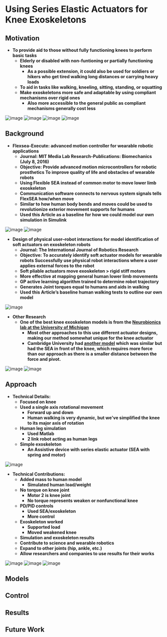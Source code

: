 # Using Series Elastic Actuators for Knee Exoskeletons
## Motivation
- **To provide aid to those without fully functioning knees to perform basic tasks**
  - **Elderly or disabled with non-funtioning or partially functioning knees**
    - **As a possible extension, it could also be used for soldiers or hikers who get tired walking long distances or carrying heavy loads**
  - **To aid in tasks like walking, kneeling, sitting, standing, or squatting**
  - **Make exoskeletons more safe and adaptable by using compliant mechanisms over rigid ones**
    - **Also more accessible to the general public as compliant mechanisms generally cost less**
    
![image](https://github.com/chinmaydr/USCRoboticsControlExoskeleton2024/assets/68085673/0915ed6b-0bae-4145-8f19-95a4d10a421a)
![image](https://github.com/chinmaydr/USCRoboticsControlExoskeleton2024/assets/68085673/b79d4419-b2a7-4ff6-bd51-6f9ccfecaecb)
![image](https://github.com/chinmaydr/USCRoboticsControlExoskeleton2024/assets/68085673/cf899156-850e-4936-a44a-c9f3f438120a)
![image](https://github.com/chinmaydr/USCRoboticsControlExoskeleton2024/assets/68085673/7d48c660-527e-4dbc-adb0-b2764a51f379)

## Background
- **Flexsea-Execute: advanced motion controller for wearable robotic applications**
  - **Journal: MIT Media Lab Research-Publications: Biomechanics (July 8, 2016)**
  - **Objective: Provide advanced motion microcontrollers for robotic prosthetics To improve quality of life and obstacles of wearable robots**
  - **Using Flexible SEA instead of common motor to move lower limb exoskeleton**
  - **Communication software connects to nervous system signals tells FlexSEA how/when move**
  - **Similar to how human body bends and moves could be used to revolutionize exterior movement supports for humans**
  - **Used this Article as a baseline for how we could model our own simulation in Simulink**

![image](https://github.com/chinmaydr/USCRoboticsControlExoskeleton2024/assets/68085673/38e27264-8f81-4a6a-9ae5-c9a89449d337)
![image](https://github.com/chinmaydr/USCRoboticsControlExoskeleton2024/assets/68085673/fcc82fe2-6f39-4431-9a18-2a8f4ae26189)

- **Design of physical user–robot interactions for model identification of soft actuators on exoskeleton robots**
  - **Journal: The International Journal of Robotics Research**
  - **Objective: To accurately identify soft actuator models for wearable robots Successfully use physical robot interactions where a user applies external forces to the robot**
  - **Soft pliable actuators move exoskeleton > rigid stiff motors**
  - **More effective at mapping general human lower limb movements**
  - **GP active learning algorithm trained to determine robot trajectory**
  - **Generates Joint torques equal to humans and aids in walking**
  - **Used this Article’s baseline human walking tests to outline our own model**

 ![image](https://github.com/chinmaydr/USCRoboticsControlExoskeleton2024/assets/68085673/887f0166-4129-4fd5-a3d6-4a8ef2c00cf0)

 - **Other Research**
   - **One of the best knee exoskeleton models is from the [Neurobionics lab at the University of Michigan](https://neurobionics.robotics.umich.edu/research/wearable-robotics/knee-exoskeleton/)**
     - **Most other approaches to this use different actuator designs, making our method somewhat unique for the knee actuator**
     - **Cambridge University had [another model](https://www.cambridge.org/core/journals/wearable-technologies/article/serieselastic-actuator-with-two-degreeoffreedom-pid-control-improves-torque-control-in-a-powered-knee-exoskeleton/FBEBF3966808F9AC51138792D3B6BF10) which was similar but had the SEA in front of the knee, which requires more force than our approach as there is a smaller distance between the force and pivot.**

![image](https://github.com/chinmaydr/USCRoboticsControlExoskeleton2024/assets/68085673/903ffb2c-4737-46c9-9417-23c9c3532ff3)
![image](https://github.com/chinmaydr/USCRoboticsControlExoskeleton2024/assets/68085673/8ffe1dfa-c2bf-4315-b0eb-85c23f3e5e32)

## Approach
- **Technical Details:**
  - **Focused on knee**
  - **Used a single axis rotational movement**
    - **Forward up and down**
    - **Human walking is very dynamic, but we've simplified the knee to its major axis of rotation**
  - **Human leg simulation**
    - **Used Matlab**
    - **2 link robot acting as human legs**
  - **Simple exoskeleton**
    - **An Assistive device with series elastic actuator (SEA with spring and motor)**

![image](https://github.com/chinmaydr/USCRoboticsControlExoskeleton2024/assets/68085673/abb2d030-0106-4e43-b6a1-8889d0a8a792)

- **Technical Contributions:**
  - **Added mass to human model**
    - **Simulated human load/weight**
  - **No torque on knee joint**
    - **Motor 2 is knee joint**
    - **No torque represents weaken or nonfunctional knee**
  - **PD/PID controls**
    - **Used SEA/exoskeleton**
    - **More control**
  - **Exoskeleton worked**
    - **Supported load**
    - **Moved weakened knee**
  -  **Simulation and exoskeleton results**
    - **Contribute to science and wearable robotics**
    - **Expand to other joints (hip, ankle, etc.)**
    - **Allow researchers and companies to use results for their works**
 
![image](https://github.com/chinmaydr/USCRoboticsControlExoskeleton2024/assets/68085673/234856ff-8858-4d00-8a78-4a3022bcb873)
![image](https://github.com/chinmaydr/USCRoboticsControlExoskeleton2024/assets/68085673/56d7b7a6-5052-4066-bf2a-8013c8454c30)
![image](https://github.com/chinmaydr/USCRoboticsControlExoskeleton2024/assets/68085673/e12c7186-e8cf-4f69-a100-bf045f226bfc)

## Models
## Control
## Results
## Future Work
